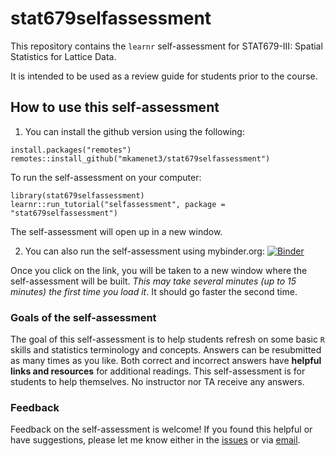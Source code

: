 # stat679selfassessment


This repository contains the `learnr` self-assessment for STAT679-III: Spatial Statistics for Lattice Data.

It is intended to be used as a review guide for students prior to the course.

## How to use this self-assessment

1) You can install the github version using the following:

```
install.packages("remotes")
remotes::install_github("mkamenet3/stat679selfassessment")
```

To run the self-assessment on your computer:

```
library(stat679selfassessment)
learnr::run_tutorial("selfassessment", package = "stat679selfassessment")

```

The self-assessment will open up in a new window.

2) You can also run the self-assessment using mybinder.org:
[![Binder](https://mybinder.org/badge_logo.svg)](https://mybinder.org/v2/gh/mkamenet3/stat679selfassessment/main?urlpath=shiny/selfassessment/)

Once you click on the link, you will be taken to a new window where the self-assessment will be built. *This may take several minutes (up to 15 minutes) the first time you load it*. It should go faster the second time.

### Goals of the self-assessment

The goal of this self-assessment is to help students refresh on some basic `R` skills and statistics terminology and concepts. Answers can be resubmitted as many times as you like. Both correct and incorrect answers have **helpful links and resources** for additional readings. This self-assessment is for students to help themselves. No instructor nor TA receive any answers.

### Feedback

Feedback on the self-assessment is welcome! If you found this helpful or have suggestions, please let me know either in the [issues](https://github.com/mkamenet3/stat679selfassessment/issues) or via [email](mkamenetsky@wisc.edu).
